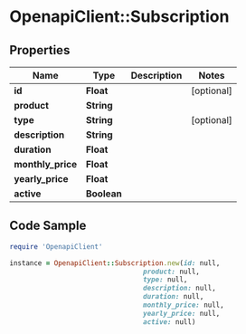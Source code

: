 # OpenapiClient::Subscription

## Properties

Name | Type | Description | Notes
------------ | ------------- | ------------- | -------------
**id** | **Float** |  | [optional] 
**product** | **String** |  | 
**type** | **String** |  | [optional] 
**description** | **String** |  | 
**duration** | **Float** |  | 
**monthly_price** | **Float** |  | 
**yearly_price** | **Float** |  | 
**active** | **Boolean** |  | 

## Code Sample

```ruby
require 'OpenapiClient'

instance = OpenapiClient::Subscription.new(id: null,
                                 product: null,
                                 type: null,
                                 description: null,
                                 duration: null,
                                 monthly_price: null,
                                 yearly_price: null,
                                 active: null)
```


